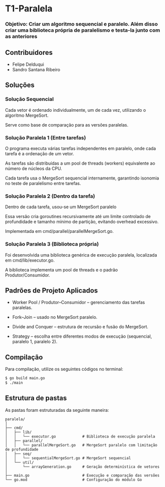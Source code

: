 # T1-Paralela

### Objetivo: Criar um algoritmo sequencial e paralelo. Além disso criar uma biblioteca própria de paralelismo e testa-la junto com as anteriores

## Contribuidores
* Felipe Delduqui
* Sandro Santana Ribeiro

## Soluções

### Solução Sequencial

Cada vetor é ordenado individualmente, um de cada vez, utilizando o algoritmo MergeSort.

Serve como base de comparação para as versões paralelas.

### Solução Paralela 1 (Entre tarefas)

O programa executa várias tarefas independentes em paralelo, onde cada tarefa é a ordenação de um vetor.

As tarefas são distribuídas a um pool de threads (workers) equivalente ao número de núcleos da CPU.

Cada tarefa usa o MergeSort sequencial internamente, garantindo isonomia no teste de paralelismo entre tarefas.

### Solução Paralela 2 (Dentro da tarefa)

Dentro de cada tarefa, usou-se um MergeSort paralelo

Essa versão cria goroutines recursivamente até um limite controlado de profundidade e tamanho mínimo de partição, evitando overhead excessivo.

Implementada em cmd/parallel/parallelMergeSort.go.

### Solução Paralela 3 (Biblioteca própria)

Foi desenvolvida uma biblioteca genérica de execução paralela, localizada em cmd/lib/executor.go.

A biblioteca implementa um pool de threads e o padrão Produtor/Consumidor.

## Padrões de Projeto Aplicados

* Worker Pool / Produtor–Consumidor – gerenciamento das tarefas paralelas.

* Fork–Join – usado no MergeSort paralelo.

* Divide and Conquer – estrutura de recursão e fusão do MergeSort.

* Strategy – escolha entre diferentes modos de execução (sequencial, paralelo 1, paralelo 2).

## Compilação
Para compilação, utilize os seguintes códigos no terminal:

```bash
$ go build main.go
$ ./main
```

## Estrutura de pastas
As pastas foram estruturadas da seguinte maneira:
```text
paralela/
│
├── cmd/
│   ├── lib/
│   │   └── executor.go            # Biblioteca de execução paralela
│   ├── parallel/
│   │   └── parallelMergeSort.go   # MergeSort paralelo com limitação de profundidade
│   ├── seq/
│   │   └── sequentialMergeSort.go # MergeSort sequencial
│   └── util/
│       └── arrayGeneration.go     # Geração determinística de vetores
│
├── main.go                        # Execução e comparação das versões
└── go.mod                         # Configuração do módulo Go

```
